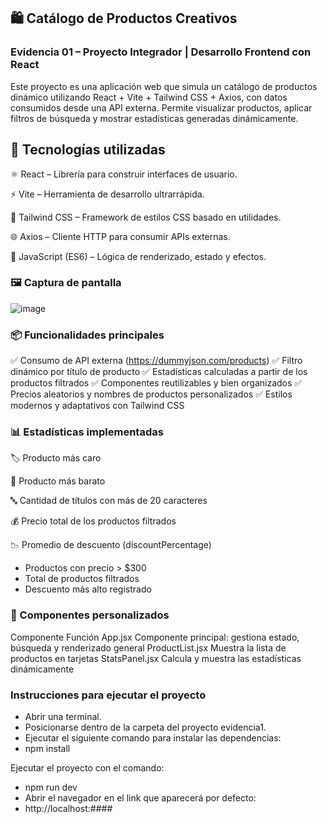 ## 🛍️ Catálogo de Productos Creativos
### Evidencia 01 – Proyecto Integrador | Desarrollo Frontend con React

Este proyecto es una aplicación web que simula un catálogo de productos dinámico utilizando React + Vite + Tailwind CSS + Axios, con datos consumidos desde una API externa. Permite visualizar productos, aplicar filtros de búsqueda y mostrar estadísticas generadas dinámicamente.

## 🚀 Tecnologías utilizadas
⚛️ React – Librería para construir interfaces de usuario.

⚡ Vite – Herramienta de desarrollo ultrarrápida.

💨 Tailwind CSS – Framework de estilos CSS basado en utilidades.

🌐 Axios – Cliente HTTP para consumir APIs externas.

🧮 JavaScript (ES6) – Lógica de renderizado, estado y efectos.

### 🖼️ Captura de pantalla
![image](https://github.com/user-attachments/assets/638445f6-9555-4e31-94fd-5e958385a1a5)


### 📦 Funcionalidades principales
✅ Consumo de API externa (https://dummyjson.com/products)
✅ Filtro dinámico por título de producto
✅ Estadísticas calculadas a partir de los productos filtrados
✅ Componentes reutilizables y bien organizados
✅ Precios aleatorios y nombres de productos personalizados
✅ Estilos modernos y adaptativos con Tailwind CSS

### 📊 Estadísticas implementadas

🏷️ Producto más caro

🧾 Producto más barato

🔤 Cantidad de títulos con más de 20 caracteres

💰 Precio total de los productos filtrados

📉 Promedio de descuento (discountPercentage)

- Productos con precio > $300
- Total de productos filtrados
- Descuento más alto registrado

### 🧩 Componentes personalizados
Componente	Función
App.jsx	Componente principal: gestiona estado, búsqueda y renderizado general
ProductList.jsx	Muestra la lista de productos en tarjetas
StatsPanel.jsx	Calcula y muestra las estadísticas dinámicamente

### Instrucciones para ejecutar el proyecto
* Abrir una terminal.
* Posicionarse dentro de la carpeta del proyecto evidencia1.
* Ejecutar el siguiente comando para instalar las dependencias:
* npm install

Ejecutar el proyecto con el comando:
* npm run dev
* Abrir el navegador en el link que aparecerá por defecto:
* http://localhost:####
